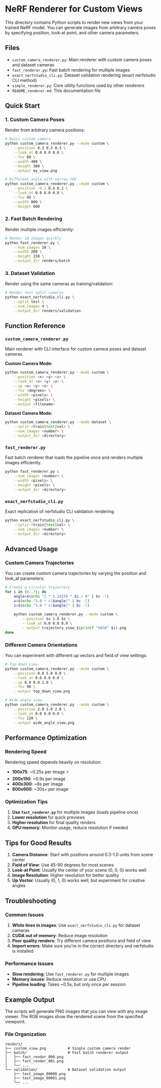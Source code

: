 # NeRF Renderer for Custom Views

This directory contains Python scripts to render new views from your trained NeRF model. You can generate images from arbitrary camera poses by specifying position, look-at point, and other camera parameters.

## Files

- `custom_camera_renderer.py`: Main renderer with custom camera poses and dataset cameras
- `fast_renderer.py`: Fast batch rendering for multiple images
- `exact_nerfstudio_cli.py`: Dataset validation rendering (exact nerfstudio CLI method)
- `simple_renderer.py`: Core utility functions used by other renderers
- `README_renderer.md`: This documentation file

## Quick Start

### 1. Custom Camera Poses

Render from arbitrary camera positions:

```bash
# Basic custom camera
python custom_camera_renderer.py --mode custom \
    --position 0.3 0.3 0.3 \
    --look_at 0.0 0.0 0.0 \
    --fov 60 \
    --width 400 \
    --height 300 \
    --output my_view.png

# Different angle with narrow FOV
python custom_camera_renderer.py --mode custom \
    --position -0.2 0.4 0.2 \
    --look_at 0.0 0.0 0.0 \
    --fov 45 \
    --width 800 \
    --height 600
```

### 2. Fast Batch Rendering

Render multiple images efficiently:

```bash
# Render 10 images quickly
python fast_renderer.py \
    --num_images 10 \
    --width 200 \
    --height 150 \
    --output_dir renders/batch
```

### 3. Dataset Validation

Render using the same cameras as training/validation:

```bash
# Render test split cameras
python exact_nerfstudio_cli.py \
    --split test \
    --num_images 4 \
    --output_dir renders/validation
```

## Function Reference

### `custom_camera_renderer.py`

Main renderer with CLI interface for custom camera poses and dataset cameras.

**Custom Camera Mode:**
```bash
python custom_camera_renderer.py --mode custom \
    --position <x> <y> <z> \
    --look_at <x> <y> <z> \
    --up <x> <y> <z> \
    --fov <degrees> \
    --width <pixels> \
    --height <pixels> \
    --output <filename>
```

**Dataset Camera Mode:**
```bash
python custom_camera_renderer.py --mode dataset \
    --split <train|test|val> \
    --num_images <number> \
    --output_dir <directory>
```

### `fast_renderer.py`

Fast batch renderer that loads the pipeline once and renders multiple images efficiently.

```bash
python fast_renderer.py \
    --num_images <number> \
    --width <pixels> \
    --height <pixels> \
    --output_dir <directory>
```

### `exact_nerfstudio_cli.py`

Exact replication of nerfstudio CLI validation rendering.

```bash
python exact_nerfstudio_cli.py \
    --split <train|test|val> \
    --num_images <number> \
    --output_dir <directory>
```

## Advanced Usage

### Custom Camera Trajectories

You can create custom camera trajectories by varying the position and look_at parameters:

```bash
# Create a circular trajectory
for i in {0..7}; do
    angle=$(echo "2 * 3.14159 * $i / 8" | bc -l)
    x=$(echo "3.0 * c($angle)" | bc -l)
    z=$(echo "3.0 * s($angle)" | bc -l)
    
    python custom_camera_renderer.py --mode custom \
        --position $x 1.0 $z \
        --look_at 0.0 0.0 0.0 \
        --output trajectory_view_$(printf "%03d" $i).png
done
```

### Different Camera Orientations

You can experiment with different up vectors and field of view settings:

```bash
# Top-down view
python custom_camera_renderer.py --mode custom \
    --position 0.0 5.0 0.0 \
    --look_at 0.0 0.0 0.0 \
    --up 0.0 0.0 1.0 \
    --fov 90 \
    --output top_down_view.png

# Wide-angle view
python custom_camera_renderer.py --mode custom \
    --position 2.0 1.0 2.0 \
    --look_at 0.0 0.0 0.0 \
    --fov 120 \
    --output wide_angle_view.png
```

## Performance Optimization

### Rendering Speed

Rendering speed depends heavily on resolution:

- **100x75**: ~0.25s per image ⚡
- **200x150**: ~0.9s per image
- **400x300**: ~8s per image
- **800x600**: ~30s+ per image

### Optimization Tips

1. **Use `fast_renderer.py`** for multiple images (loads pipeline once)
2. **Lower resolution** for quick previews
3. **Higher resolution** for final quality renders
4. **GPU memory**: Monitor usage, reduce resolution if needed

## Tips for Good Results

1. **Camera Distance**: Start with positions around 0.3-1.0 units from scene center
2. **Field of View**: Use 45-90 degrees for most scenes
3. **Look-at Point**: Usually the center of your scene (0, 0, 0) works well
4. **Image Resolution**: Higher resolution for better quality
5. **Up Vector**: Usually (0, 1, 0) works well, but experiment for creative angles

## Troubleshooting

### Common Issues

1. **White lines in images**: Use `exact_nerfstudio_cli.py` for dataset cameras
2. **CUDA out of memory**: Reduce image resolution
3. **Poor quality renders**: Try different camera positions and field of view
4. **Import errors**: Make sure you're in the correct directory and nerfstudio is installed

### Performance Issues

- **Slow rendering**: Use `fast_renderer.py` for multiple images
- **Memory issues**: Reduce resolution or use CPU
- **Pipeline loading**: Takes ~0.5s, but only once per session

## Example Output

The scripts will generate PNG images that you can view with any image viewer. The RGB images show the rendered scene from the specified viewpoint.

### File Organization

```
renders/
├── custom_view.png          # Single custom camera render
├── batch/                   # Fast batch renderer output
│   ├── fast_render_000.png
│   ├── fast_render_001.png
│   └── ...
└── validation/              # Dataset validation output
    ├── test_image_00000.png
    ├── test_image_00001.png
    └── ...
``` 